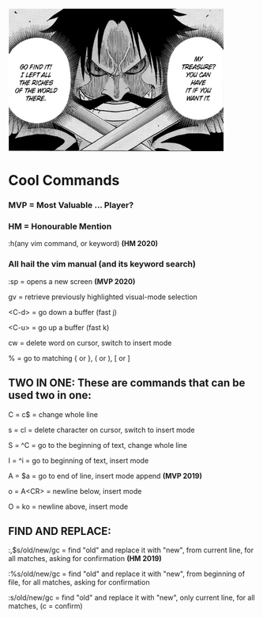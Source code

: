 ![](bruh.png)

# Cool Commands
### MVP = Most Valuable ... Player?
### HM = Honourable Mention


:h(any vim command, or keyword) <b>(HM 2020)</b>
### All hail the vim manual (and its keyword search)

:sp = opens a new screen <b>(MVP 2020)</b>

gv = retrieve previously highlighted visual-mode selection

\<C-d\> = go down a buffer (fast j)

\<C-u\> = go up a buffer (fast k)

cw = delete word on cursor, switch to insert mode

% = go to matching { or }, ( or ), [ or ]	

## TWO IN ONE: These are commands that can be used two in one:

C = c$ = change whole line

s = cl = delete character on cursor, switch to insert mode

S = ^C = go to the beginning of text, change whole line

I = ^i = go to beginning of text, insert mode

A = $a = go to end of line, insert mode append <b>(MVP 2019)</b>

o = A\<CR\> = newline below, insert mode 

O = ko = newline above, insert mode

## FIND AND REPLACE:

:,$s/old/new/gc = find "old" and replace it with "new", from current line, for all matches, asking for confirmation <b>(HM 2019)</b>

:%s/old/new/gc = find "old" and replace it with "new", from beginning of file, for all matches, asking for confirmation

:s/old/new/gc = find "old" and replace it with "new", only current line, for all matches, (c = confirm)
